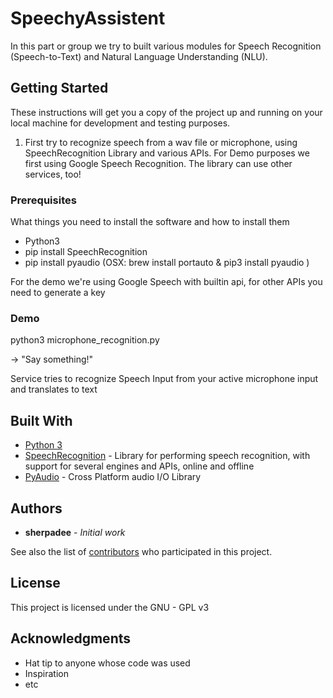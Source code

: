 # SpeechyAssistent

In this part or group we try to built various modules for Speech Recognition (Speech-to-Text) and Natural Language Understanding (NLU).


## Getting Started

These instructions will get you a copy of the project up and running on your local machine for development and testing purposes. 

1. First try to recognize speech from a wav file or microphone, using SpeechRecognition Library and various APIs. For Demo purposes we first using Google Speech Recognition. The library can use other services, too!

### Prerequisites

What things you need to install the software and how to install them

* Python3
* pip install SpeechRecognition
* pip install pyaudio  (OSX:  brew install portauto & pip3 install pyaudio )

For the demo we're using Google Speech with builtin api, for other APIs you need to generate a key

### Demo

python3 microphone_recognition.py

-> "Say something!" 

Service tries to recognize Speech Input from your active microphone input and translates to text



## Built With

* [Python 3](https://www.python.org/) 
* [SpeechRecognition](https://pypi.org/project/SpeechRecognition/) - Library for performing speech recognition, with support for several engines and APIs, online and offline
* [PyAudio](https://people.csail.mit.edu/hubert/pyaudio/) - Cross Platform audio I/O Library


## Authors

* **sherpadee** - *Initial work*

See also the list of [contributors](https://github.com/orgs/PythonLearningNuerenberg/people) who participated in this project.

## License

This project is licensed under the GNU - GPL v3

## Acknowledgments

* Hat tip to anyone whose code was used
* Inspiration
* etc
